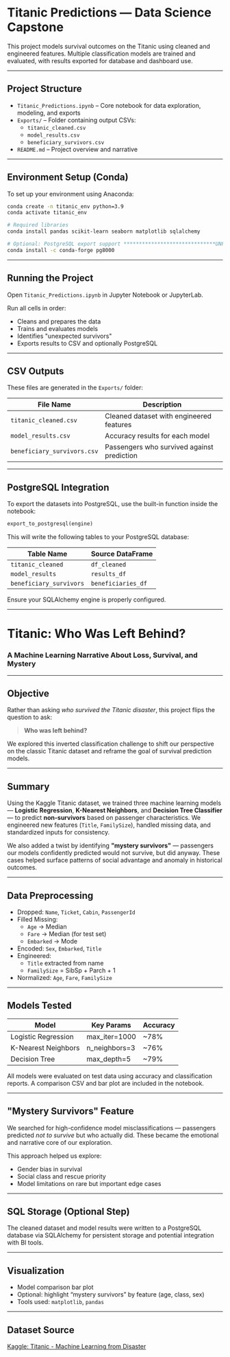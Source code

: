 # Titanic Predictions — Data Science Capstone

This project models survival outcomes on the Titanic using cleaned and engineered features. Multiple classification models are trained and evaluated, with results exported for database and dashboard use.

---

## Project Structure

- `Titanic_Predictions.ipynb` – Core notebook for data exploration, modeling, and exports  
- `Exports/` – Folder containing output CSVs:
  - `titanic_cleaned.csv`
  - `model_results.csv`
  - `beneficiary_survivors.csv`
- `README.md` – Project overview and narrative

---

## Environment Setup (Conda)

To set up your environment using Anaconda:

```bash
conda create -n titanic_env python=3.9
conda activate titanic_env

# Required libraries
conda install pandas scikit-learn seaborn matplotlib sqlalchemy

# Optional: PostgreSQL export support ******************************UNFINISHED
conda install -c conda-forge pg8000
```

---

## Running the Project

Open `Titanic_Predictions.ipynb` in Jupyter Notebook or JupyterLab.

Run all cells in order:

- Cleans and prepares the data
- Trains and evaluates models
- Identifies "unexpected survivors"
- Exports results to CSV and optionally PostgreSQL

---

## CSV Outputs

These files are generated in the `Exports/` folder:

| File Name                  | Description                                      |
|---------------------------|--------------------------------------------------|
| `titanic_cleaned.csv`     | Cleaned dataset with engineered features         |
| `model_results.csv`       | Accuracy results for each model                  |
| `beneficiary_survivors.csv` | Passengers who survived against prediction     |

---

## PostgreSQL Integration

To export the datasets into PostgreSQL, use the built-in function inside the notebook:

```python
export_to_postgresql(engine)
```

This will write the following tables to your PostgreSQL database:

| Table Name             | Source DataFrame     |
|------------------------|----------------------|
| `titanic_cleaned`      | `df_cleaned`         |
| `model_results`        | `results_df`         |
| `beneficiary_survivors`| `beneficiaries_df`   |

Ensure your SQLAlchemy engine is properly configured.

---

# Titanic: Who Was Left Behind?  
### A Machine Learning Narrative About Loss, Survival, and Mystery

---

## Objective

Rather than asking *who survived the Titanic disaster*, this project flips the question to ask:

> **Who was left behind?**

We explored this inverted classification challenge to shift our perspective on the classic Titanic dataset and reframe the goal of survival prediction models.

---

## Summary

Using the Kaggle Titanic dataset, we trained three machine learning models — **Logistic Regression**, **K-Nearest Neighbors**, and **Decision Tree Classifier** — to predict **non-survivors** based on passenger characteristics. We engineered new features (`Title`, `FamilySize`), handled missing data, and standardized inputs for consistency.

We also added a twist by identifying **"mystery survivors"** — passengers our models confidently predicted would not survive, but did anyway. These cases helped surface patterns of social advantage and anomaly in historical outcomes.

---

## Data Preprocessing

- Dropped: `Name`, `Ticket`, `Cabin`, `PassengerId`
- Filled Missing:
  - `Age` → Median
  - `Fare` → Median (for test set)
  - `Embarked` → Mode
- Encoded: `Sex`, `Embarked`, `Title`
- Engineered:
  - `Title` extracted from name
  - `FamilySize` = SibSp + Parch + 1
- Normalized: `Age`, `Fare`, `FamilySize`

---

## Models Tested

| Model               | Key Params        | Accuracy |
|--------------------|-------------------|----------|
| Logistic Regression | max_iter=1000     | ~78%     |
| K-Nearest Neighbors | n_neighbors=3     | ~76%     |
| Decision Tree       | max_depth=5       | ~79%     |

All models were evaluated on test data using accuracy and classification reports. A comparison CSV and bar plot are included in the notebook.

---

## "Mystery Survivors" Feature

We searched for high-confidence model misclassifications — passengers predicted *not to survive* but who actually did. These became the emotional and narrative core of our exploration.

This approach helped us explore:

- Gender bias in survival
- Social class and rescue priority
- Model limitations on rare but important edge cases

---

## SQL Storage (Optional Step)

The cleaned dataset and model results were written to a PostgreSQL database via SQLAlchemy for persistent storage and potential integration with BI tools.

---

## Visualization

- Model comparison bar plot
- Optional: highlight “mystery survivors” by feature (age, class, sex)
- Tools used: `matplotlib`, `pandas`

---

## Dataset Source

[Kaggle: Titanic - Machine Learning from Disaster](https://www.kaggle.com/c/titanic)
